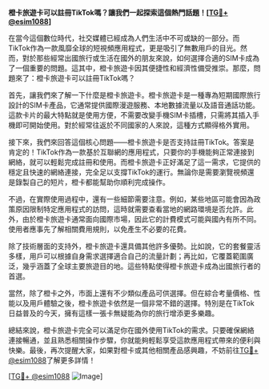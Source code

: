 **橙卡旅遊卡可以註冊TikTok嗎？讓我們一起探索這個熱門話題！[[TG💪+ @esim1088](https://t.me/s/esim1088)]**

在當今這個數位時代，社交媒體已經成為人們生活中不可或缺的一部分。而TikTok作為一款風靡全球的短視頻應用程式，更是吸引了無數用戶的目光。然而，對於那些經常出國旅行或生活在國外的朋友來說，如何選擇合適的SIM卡成為了一個重要的問題。這其中，橙卡旅遊卡因其便捷性和經濟性備受推崇。那麼，問題來了：橙卡旅遊卡可以註冊TikTok嗎？

首先，讓我們來了解一下什麼是橙卡旅遊卡。橙卡旅遊卡是一種專為短期國際旅行設計的SIM卡產品，它通常提供國際漫遊服務、本地數據流量以及語音通話功能。這款卡片的最大特點就是使用方便，不需要改變手機SIM卡插槽，只需將其插入手機即可開始使用。對於經常往返於不同國家的人來說，這種方式顯得格外實用。

接下來，我們來回答這個核心問題——橙卡旅遊卡是否支持註冊TikTok。答案是肯定的！TikTok作為一款基於互聯網的應用程式，只要你的手機能夠正常連接到網絡，就可以輕鬆完成註冊和使用。而橙卡旅遊卡正好滿足了這一需求，它提供的穩定且快速的網絡連接，完全足以支撐TikTok的運行。無論你是需要瀏覽視頻還是錄製自己的短片，橙卡都能幫助你順利完成操作。

不過，在實際使用過程中，還有一些細節需要注意。例如，某些地區可能會因為政策原因限制特定應用程式的訪問，這時就需要查看當地的網路環境是否允許。此外，由於橙卡旅遊卡通常面向國際市場，因此它的計費模式可能與國內有所不同。使用者應事先了解相關費用規則，以免產生不必要的花費。

除了技術層面的支持外，橙卡旅遊卡還具備其他許多優勢。比如說，它的套餐靈活多樣，用戶可以根據自身需求選擇適合自己的流量計劃；再比如，它覆蓋範圍廣泛，幾乎涵蓋了全球主要旅遊目的地。這些特點使得橙卡旅遊卡成為出國旅行者的首選。

當然，除了橙卡之外，市面上還有不少類似產品可供選擇。但在綜合考量價格、性能以及用戶體驗之後，橙卡旅遊卡依然是一個非常不錯的選擇。特別是在TikTok日益普及的今天，擁有這樣一張卡無疑能為你的旅行增添更多樂趣。

總結來說，橙卡旅遊卡完全可以滿足你在國外使用TikTok的需求。只要確保網絡連接暢通，並且熟悉相關操作步驟，你就能夠輕鬆享受這款應用程式帶來的便利與快樂。最後，再次提醒大家，如果對橙卡或其他相關產品感興趣，不妨前往[TG💪+ @esim1088](https://t.me/s/esim1088)了解更多詳情！

[[TG💪+ @esim1088](https://t.me/s/esim1088) ![Image](https://i.postimg.cc/4NQfJmqS/Snipaste-2025-05-13-00-14-12.png)]